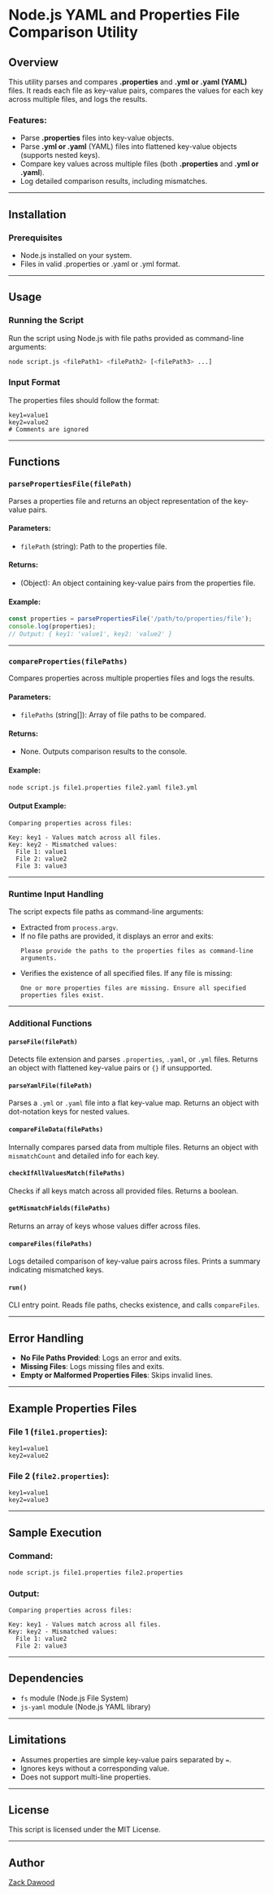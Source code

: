 # Node.js YAML and Properties File Comparison Utility

## Overview

This utility parses and compares **.properties** and **.yml or .yaml (YAML)** files. It reads each file as key-value pairs, compares the values for each key across multiple files, and logs the results.

### Features:
- Parse **.properties** files into key-value objects.
- Parse **.yml or .yaml** (YAML) files into flattened key-value objects (supports nested keys).
- Compare key values across multiple files (both **.properties** and **.yml or .yaml**).
- Log detailed comparison results, including mismatches.

---

## Installation

### Prerequisites
- Node.js installed on your system.
- Files in valid .properties or .yaml or .yml format.

---

## Usage

### Running the Script
Run the script using Node.js with file paths provided as command-line arguments:

```bash
node script.js <filePath1> <filePath2> [<filePath3> ...]
```

### Input Format
The properties files should follow the format:
```
key1=value1
key2=value2
# Comments are ignored
```

---

## Functions

### `parsePropertiesFile(filePath)`

Parses a properties file and returns an object representation of the key-value pairs.

#### Parameters:
- `filePath` (string): Path to the properties file.

#### Returns:
- (Object): An object containing key-value pairs from the properties file.

#### Example:
```javascript
const properties = parsePropertiesFile('/path/to/properties/file');
console.log(properties);
// Output: { key1: 'value1', key2: 'value2' }
```

---

### `compareProperties(filePaths)`

Compares properties across multiple properties files and logs the results.

#### Parameters:
- `filePaths` (string[]): Array of file paths to be compared.

#### Returns:
- None. Outputs comparison results to the console.

#### Example:
```bash
node script.js file1.properties file2.yaml file3.yml
```

#### Output Example:
```text
Comparing properties across files:

Key: key1 - Values match across all files.
Key: key2 - Mismatched values:
  File 1: value1
  File 2: value2
  File 3: value3
```

---

### Runtime Input Handling

The script expects file paths as command-line arguments:
- Extracted from `process.argv`.
- If no file paths are provided, it displays an error and exits:
  ```
  Please provide the paths to the properties files as command-line arguments.
  ```
- Verifies the existence of all specified files. If any file is missing:
  ```
  One or more properties files are missing. Ensure all specified properties files exist.
  ```

---

### Additional Functions

#### `parseFile(filePath)`
Detects file extension and parses `.properties`, `.yaml`, or `.yml` files. Returns an object with flattened key-value pairs or `{}` if unsupported.

#### `parseYamlFile(filePath)`
Parses a `.yml` or `.yaml` file into a flat key-value map. Returns an object with dot-notation keys for nested values.

#### `compareFileData(filePaths)`
Internally compares parsed data from multiple files. Returns an object with `mismatchCount` and detailed info for each key.

#### `checkIfAllValuesMatch(filePaths)`
Checks if all keys match across all provided files. Returns a boolean.

#### `getMismatchFields(filePaths)`
Returns an array of keys whose values differ across files.

#### `compareFiles(filePaths)`
Logs detailed comparison of key-value pairs across files. Prints a summary indicating mismatched keys.

#### `run()`
CLI entry point. Reads file paths, checks existence, and calls `compareFiles`.

---

## Error Handling

- **No File Paths Provided**: Logs an error and exits.
- **Missing Files**: Logs missing files and exits.
- **Empty or Malformed Properties Files**: Skips invalid lines.

---

## Example Properties Files

### File 1 (`file1.properties`):
```
key1=value1
key2=value2
```

### File 2 (`file2.properties`):
```
key1=value1
key2=value3
```

---

## Sample Execution

### Command:
```bash
node script.js file1.properties file2.properties
```

### Output:
```text
Comparing properties across files:

Key: key1 - Values match across all files.
Key: key2 - Mismatched values:
  File 1: value2
  File 2: value3
```

---

## Dependencies

- `fs` module (Node.js File System)
- `js-yaml` module (Node.js YAML library)

---

## Limitations

- Assumes properties are simple key-value pairs separated by `=`.
- Ignores keys without a corresponding value.
- Does not support multi-line properties.

---

## License

This script is licensed under the MIT License.

---

## Author

[Zack Dawood](http://www.zackdawood.com)
